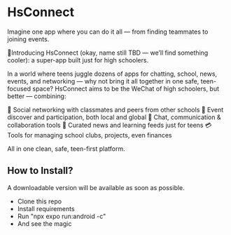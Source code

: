 # HsConnect

Imagine one app where you can do it all — from finding teammates to joining events.

🎉Introducing HsConnect (okay, name still TBD — we’ll find something cooler): a super-app built just for high schoolers.

In a world where teens juggle dozens of apps for chatting, school, news, events, and networking — why not bring it all together in one safe, teen-focused space? HsConnect aims to be the WeChat of high schoolers, but better — combining:

👥 Social networking with classmates and peers from other schools
📆 Event discover and participation, both local and global
💬 Chat, communication & collaboration tools
📰 Curated news and learning feeds just for teens
💳 Tools for managing school clubs, projects, even finances

All in one clean, safe, teen-first platform.


## How to Install?
A downloadable version will be available as soon as possible.
- Clone this repo
- Install requirements
- Run "npx expo run:android -c"
- And see the magic


